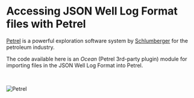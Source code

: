 # Accessing JSON Well Log Format files with Petrel

[Petrel](https://www.software.slb.com/products/petrel) is a powerful exploration software system
by [Schlumberger](https://slb.com) for the petroleum industry.

The code available here is an _Ocean_ (Petrel 3rd-party plugin) module for importing files
in the JSON Well Log Format into Petrel.

<br>

![Petrel](https://jsonwelllogformat.org/images/petrel.jpg)